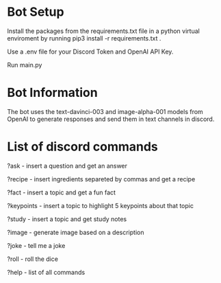 # Bot Setup

Install the packages from the requirements.txt file in a python virtual enviroment by running pip3 install -r requirements.txt .

Use a .env file for your Discord Token and OpenAI API Key.

Run main.py 

# Bot Information

The bot uses the text-davinci-003 and image-alpha-001 models from OpenAI to generate responses and send them in text channels in discord. 

# List of discord commands

?ask - insert a question and get an answer 

?recipe - insert ingredients separeted by commas and get a recipe 

?fact - insert a topic and get a fun fact 

?keypoints - insert a topic to highlight 5 keypoints about that topic 

?study - insert a topic and get study notes 

?image - generate image based on a description 

?joke - tell me a joke 

?roll - roll the dice 

?help - list of all commands 
